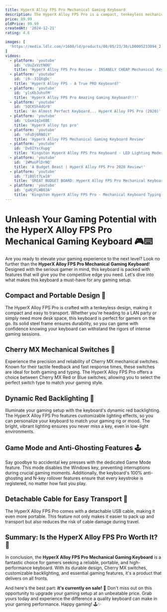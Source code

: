 ```yaml
---
title: HyperX Alloy FPS Pro Mechanical Gaming Keyboard
description: The HyperX Alloy FPS Pro is a compact, tenkeyless mechanical gaming keyboard designed for FPS enthusiasts. It features Cherry MX mechanical key switches, known for their reliability and precision, providing a tactile and responsive gaming experience. The keyboard's minimalist design includes a solid steel frame for durability and stability, while its red LED backlighting enhances visibility in low-light conditions. With its portable form factor and detachable cable, the Alloy FPS Pro is ideal for gamers who need a reliable and travel-friendly keyboard for competitive play.
price: 89.99
oldPrice: 99.99
createdAt: '2024-12-21'
rating: 4.6

images: [
  'https://media.ldlc.com/r1600/ld/products/00/05/23/30/LD0005233094_2.jpg', 'https://www.futurelooks.com/wordpress/wp-content/uploads/2019/03/20190319-1271-650x433.jpg', 'https://m.media-amazon.com/images/I/91Goe+aQxrL._SL1500_.jpg', 'https://pcper.com/wp-content/uploads/2017/08/8353-dsc-0439.jpg', 'https://images.offerup.com/YEFK9ZjPUa7F7F5p5H_pQN-ZN2I=/250x250/ab18/ab1894fe14de4d85adacef644826f1d8.jpg', 'https://cdn11.bigcommerce.com/s-sdw35vj9c2/images/stencil/1280x1280/products/96536/304868/hp-639n8aaaba-rosman-computers__39358.1687463933.jpg?c=2', 'https://static2.nordic.pictures/19040549-thickbox_default/kingston-hyperx-alloy-fps-pro-mechanical-gaming-keyboard-mx-blue-us.jpg', 'https://www.tiktok.com/api/img/?itemId=6886613730163952897&location=0&aid=1988', 'https://s.alicdn.com/@sc04/kf/Haeb836bd0a7b4907a5f086fdd6325a532.jpg_720x720q50.jpg', 'https://ls6iibytsc.eu.scalesta-cdn.com/UmJ-a1SOE2kHdH5UIxgIngQGul0=/filters:format(webp):fill(fff):quality(90)/www.gstoreq8.com/images/detailed/18/f53901ef-4cba-4649-a87d-b04bf12c999a.jpg', 'https://i.ebayimg.com/images/g/kVIAAOSwEmNk69uK/s-l1200.jpg', 'https://i.ytimg.com/vi/6o28A7ID-uU/maxresdefault.jpg', 'https://cdn.multitronic.fi/images/prod/1/7/HX-KB1RD1-NO-A2-10.jpg', 'http://www.modders-inc.com/wp-content/uploads/image//2017/02/DSC_9948-1024x594.jpg', 'https://cdn.mwave.com.au/images/400/hyperx_alloy_elite_2_rgb_mechanical_gaming_keyboard_hyperx_switches_ac50485_4.jpg', 'https://www.hp.com/wcsstore/hpusstore/Treatment/rc/FY24Q4-7G7A3AA/Alloy-Rise-Gaming-Keyboard-HyperX-stability-and-reliability.jpg', 'http://www.modcom.ca/cdn/shop/products/KB-USB-HAVIT-KB866L_02_large_803a1216-9c86-461b-8f83-26b4bdba9784_1200x1200.jpg?v=1650568230', 'https://alta.ge/images/thumbnails/900/650/detailed/230/118648_4.jpg.jpg', 'http://www.co-optimus.com/images/upload/image/AlloyFPSPro-BoxedStuff.jpg', 'https://www.tech-critter.com/wp-content/uploads/2017/12/HyperX-Alloy-FPS-18.jpg', 'https://media.karousell.com/media/photos/products/2024/9/17/hyperx_alloy_fps_pro_mechanica_1726548955_94c50989_progressive.jpg', 'https://www.club386.com/wp-content/uploads/2023/11/Corsair-K70-Core-RGB-MLX-Red-mechanical-switches.jpg', 'https://lcdn.altex.ro/Jocuri PC/ENTERTAINMENT/HYPERX/Tastatura-Gaming-Mecanica-Hyperx-Alloy-Fps-Cherry-Mx-Blue-07_478e6c68.jpg', 'https://m.media-amazon.com/images/S/aplus-media/vc/e9192417-6ef3-416c-aed9-5fc5dbe51b9b._SL220__.jpg', 'https://www.pgs.sk/images/data/product_gallery/410/herna-klavesnica-hyperx-alloy-fps-rgb-mechanical-gaming-keyboard-silver-speed-us-hx-kb1ss2-us-download-410665.jpg', 'https://i.etsystatic.com/17640486/r/il/6e7545/3737850952/il_570xN.3737850952_bidy.jpg', 'https://ae01.alicdn.com/kf/S0ae45fc88ccf40c98fd71391a5e0aaddv.jpg?width=1422&height=800&hash=2222', 'https://rbtechngames.com/wp-content/uploads/2021/03/hyperx_alloy_core_2.jpg', 'https://www.jayceooi.com/wp-content/uploads/2017/02/HyperX-Alloy-FPS-Mechanical-Gaming-Keyboard-Full_07.jpg?x58933', 'https://i.ytimg.com/vi/6o28A7ID-uU/maxresdefault.jpg', 'https://assetsio.gnwcdn.com/hyperx-alloy-fps-rgb-rig.jpg?width=1600&height=900&fit=crop&quality=100&format=png&enable=upscale&auto=webp', 'https://i.ebayimg.com/images/g/Jt0AAOSwcjhge2Zd/s-l1200.jpg', 'https://www.tiktok.com/api/img/?itemId=6886613730163952897&location=0&aid=1988', 'https://s3.chip7.pt/331218/conversions/c71Dit0E-page.webp', 'https://techgage.com/wp-content/uploads/2017/11/Techgage-Review-of-the-HyperX-Alloy-FPS-Pro-Closeup-of-Function-Keys.jpg', 'https://lookaside.fbsbx.com/lookaside/crawler/media/?media_id=1536045336484807', 'https://www.jayceooi.com/wp-content/uploads/2017/02/HyperX-Alloy-FPS-Mechanical-Gaming-Keyboard_01-696x355.jpg?x58933', 'https://cdn.huntoffice.ie/images/D.cache.large/Hyper Alloy FPS Image 3.jpg', 'https://m.media-amazon.com/images/I/51UG+rcaqiL.jpg', 'https://realhardwarereviews.com/wp-content/uploads/2017/11/HyperX-Alloy-FPS-PRo.jpg', 'https://intaglaptops.com/cdn/shop/files/hyperx-alloy-origins-core-7_800x.jpg?v=1722424941', 'https://miro.medium.com/v2/resize:fit:1400/1*gZqLAJKZM7jeUOo0yMHIgw.jpeg', 'https://i0.wp.com/play3r.net/wp-content/uploads/2017/03/hyperx-alloy-fps-top.jpg?ssl=1', 'https://kattabozor.s3.eu-central-1.amazonaws.com/ri/76775cd531676a7ba1c32974bcfc9490c712ebdbc695db1a8ff9f7e63d97a9a5_Rl18WM_640l.jpg', 'https://m.media-amazon.com/images/I/91V2K3RwY9L._SL1500_.jpg', 'https://www.vortez.net/news_file/11108_hyperx alloy elite fps header.jpg', 'http://www.modders-inc.com/wp-content/uploads/image//2017/02/DSC_9948.jpg', 'https://m.media-amazon.com/images/S/aplus-media/vc/677be84d-69ba-4dc3-8aa4-ee8745822775._SR970,300_.jpg', 'https://i.rtings.com/assets/products/yCbx0yBi/hyperx-alloy-fps-rgb/build-quality-large.jpg', 'https://i.ytimg.com/vi/MeggXvNND1c/maxresdefault.jpg', 'https://www.nikktech.com/main/images/pics/reviews/kingston/hyperx_alloy_fps/hyperx_alloy_fps_17.jpg', 'https://m.media-amazon.com/images/S/aplus-media/vc/b0f7fea3-ff65-44ae-b060-51d4beb7db28._SR970,300_.jpg', 'https://media.officedepot.com/images/f_auto,q_auto,e_sharpen,h_450/products/8499108/8499108_o06_hyperx_alloy_core_keyboard/8499108', 'https://techporn.ph/wp-content/uploads/HyperX-Alloy-FPS-Pro-Review-2.jpg', 'https://img.myipadbox.com/upload/store/detail_l/EDA004120701_1.jpg', 'https://i.redd.it/oazz7w9kezh51.jpg', 'https://i.ytimg.com/vi/iYLl2clW8ps/hq720.jpg?sqp=-oaymwEhCK4FEIIDSFryq4qpAxMIARUAAAAAGAElAADIQj0AgKJD&rs=AOn4CLDDH-CWNZ1k7TvH3Q3zC9I8TXQu2Q', 'https://techaeris.com/wp-content/uploads/2017/02/HyperX-Alloy-FPS-review-01.jpg', 'https://i0.wp.com/nasilemaktech.com/wp-content/uploads/2017/08/HyperX-Alloy-FPS-Pro-10.jpg?ssl=1', 'https://oyster.ignimgs.com/wordpress/stg.ign.com/2017/08/hyperx-alloy-fps-pro-arrows.jpg', 'https://i.redd.it/mp3vq0in3y0c1.jpg', 'https://down-my.img.susercontent.com/file/bc879e97a243476d21e65ad7c1f1c29d', 'https://sg-live-01.slatic.net/p/35398da5aee8192708b316a4c44e90cc.jpg', 'https://www.hp.com/wcsstore/hpusstore/Treatment/rc/FY24Q4-7G7A3AA/Alloy-Rise-Gaming-Keyboard-HyperX-Hot-Swap.jpg', 'https://blizzstoreperu.com/cdn/shop/products/TECLADO-2-1.jpg?v=1620058804', 'https://img.danawa.com/prod_img/500000/186/816/img/5816186_1.jpg?_v=20211202094742&shrink=360:360', 'https://img.myipadbox.com/sec/product_l/KB0393.jpg', 'https://lookaside.fbsbx.com/lookaside/crawler/media/?media_id=6772513529500576', 'https://de.hyperx.com/cdn/shop/files/HyperX_-_WE_RE_ALL_GAMERS.webp?v=1670518585&width=640', 'https://www.phoronix.net/image.php?id=func_kb460_keyboard&image=func_kb460_keyboard3_med', 'https://i.ebayimg.com/images/g/vf4AAOSwbrFk69uG/s-l400.jpg', 'https://pcper.com/wp-content/uploads/2017/08/8353-dsc-0439.jpg', 'https://www.m4g.com.my/image/m4g/image/data/all_product_images/HyperX/alloy fps/7Ehuu4Hs1608203968.png', 'https://ae01.alicdn.com/kf/S878edae9fd124d64883e0cf32ee7e2dfU.jpg', 'https://cdn.shopify.com/s/files/1/1780/7915/files/HyperX_Alloy_FPS_Pro_Mechanical_Gaming_Keyboard_From_TPS_Tech_detachable_cable.jpg', 'https://i.rtings.com/assets/products/EeOHeLWN/hyperx-alloy-fps-pro/features-small.jpg?format=auto', 'https://img.overclockers.co.uk/images/PER-RZR-00826/c888ad102a4993059db614fa79eb5b02.jpg', 'https://i.rtings.com/assets/products/g5cVc0QV/hyperx-alloy-fps-rgb/in-the-box-small.jpg?format=auto', 'https://static.tweaktown.com/content/4x3/9205_hyperx-alloy-origins-mechanical-gaming-keyboard-review.jpg', 'https://switchandclick.com/wp-content/uploads/2021/01/HyperX-Alloy-Origins-Core.jpg'
]
videos: 
  - platform: 'youtube'
    id: 'cUuZxVztNOU'
    title: 'HyperX Alloy FPS Pro Review - INSANELY CHEAP Mechanical Keyboard *NOT SPONSORED*'
  - platform: 'youtube'
    id: 'i9--31QXqDc'
    title: 'HyperX Alloy FPS - A True PRO Keyboard?'
  - platform: 'youtube'
    id: 'ylsKbJuhsFM'
    title: 'HyperX Alloy FPS Pro Amazing Gaming Keyboard!!!'
  - platform: 'youtube'
    id: '5QCKSh4dGr0'
    title: 'An Almost Perfect Keyboard... HyperX Alloy FPS Pro (2020)'
  - platform: 'youtube'
    id: 'LGxm1q1x6BE'
    title: 'HyperX alloy fps pro'
  - platform: 'youtube'
    id: 'nFuDj6RN0iY'
    title: 'HyperX Alloy FPS Mechanical Gaming Keyboard Review'
  - platform: 'youtube'
    id: 'Dv8IYscXupg'
    title: 'Kingston HyperX Alloy FPS Pro Keyboard - LED Lighting Modes'
  - platform: 'youtube'
    id: '1WMuoPlDrNQ'
    title: 'A Budget Beast | HyperX Alloy FPS Pro 2020 Review!'
  - platform: 'youtube'
    id: 'TiBUlt7Lw10'
    title: 'GREAT BUDGET BOARD: HyperX Alloy FPS Pro Mechanical Keyboard Review with Cherry MX Red Switches'
  - platform: 'youtube'
    id: 'gaNjFLWB03A'
    title: 'Kingston HyperX Alloy FPS Pro - Mechanical Keyboard Typing Sounds'
---
```


# Unleash Your Gaming Potential with the HyperX Alloy FPS Pro Mechanical Gaming Keyboard 🎮⌨️

Are you ready to elevate your gaming experience to the next level? Look no further than the **HyperX Alloy FPS Pro Mechanical Gaming Keyboard**! Designed with the serious gamer in mind, this keyboard is packed with features that will give you the competitive edge you need. Let's dive into what makes this keyboard a must-have for any gaming setup.

## Compact and Portable Design 👜

The HyperX Alloy FPS Pro is crafted with a tenkeyless design, making it compact and easy to transport. Whether you're heading to a LAN party or simply need more desk space, this keyboard is perfect for gamers on the go. Its solid steel frame ensures durability, so you can game with confidence knowing your keyboard can withstand the rigors of intense gaming sessions.

## Cherry MX Mechanical Switches 🔄

Experience the precision and reliability of Cherry MX mechanical switches. Known for their tactile feedback and fast response times, these switches are ideal for both gaming and typing. The HyperX Alloy FPS Pro offers a choice between Cherry MX Red or Blue switches, allowing you to select the perfect switch type to match your gaming style.

## Dynamic Red Backlighting 🌟

Illuminate your gaming setup with the keyboard's dynamic red backlighting. The HyperX Alloy FPS Pro features customizable lighting effects, so you can personalize your keyboard to match your gaming rig or mood. The bright, vibrant lighting ensures you never miss a key, even in low-light environments.

## Game Mode and Anti-Ghosting Features 🕹️

Say goodbye to accidental key presses with the dedicated Game Mode feature. This mode disables the Windows key, preventing interruptions during crucial gaming moments. Additionally, the keyboard's 100% anti-ghosting and N-key rollover features ensure that every keystroke is registered, no matter how fast you play.

## Detachable Cable for Easy Transport 🔌

The HyperX Alloy FPS Pro comes with a detachable USB cable, making it even more portable. This feature not only makes it easier to pack up and transport but also reduces the risk of cable damage during travel.

## Summary: Is the HyperX Alloy FPS Pro Worth It? 🤔

In conclusion, the **HyperX Alloy FPS Pro Mechanical Gaming Keyboard** is a fantastic choice for gamers seeking a reliable, portable, and high-performance keyboard. With its durable design, Cherry MX switches, customizable backlighting, and essential gaming features, it's a product that delivers on all fronts.

And here's the best part: **it's currently on sale!** 🎉 Don't miss out on this opportunity to upgrade your gaming setup at an unbeatable price. Grab yours today and experience the difference a quality keyboard can make in your gaming performance. Happy gaming! 🕹️✨